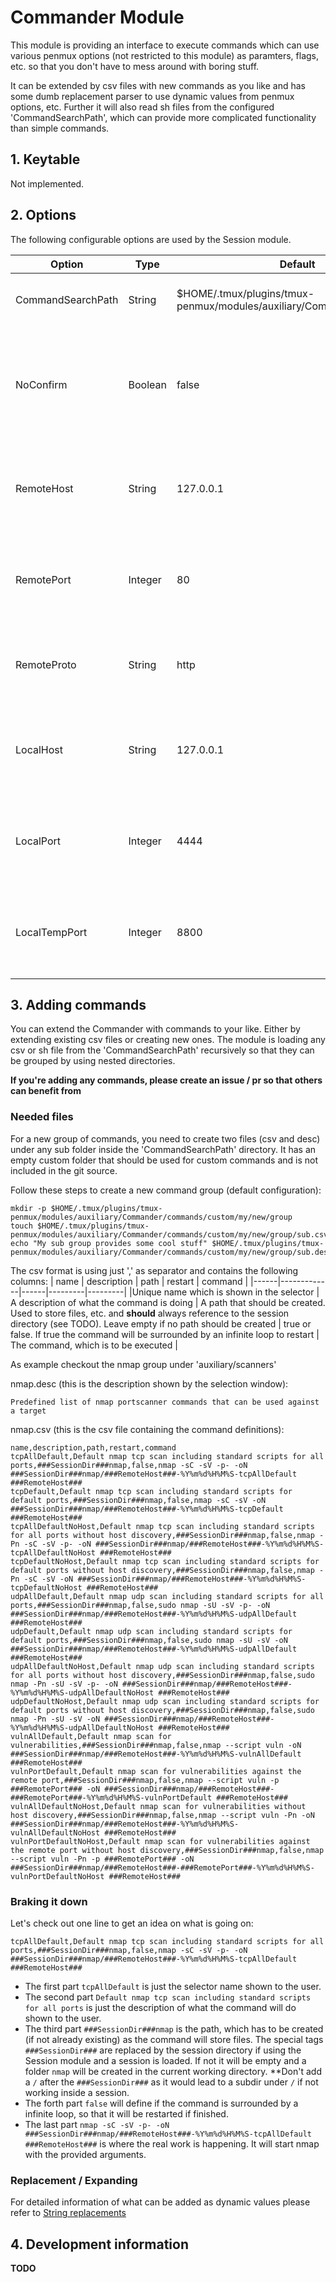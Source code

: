 # Commander Module

This module is providing an interface to execute commands which can use various penmux options (not restricted to this module) as paramters, flags, etc. so that you don't have to mess around with boring stuff.

It can be extended by csv files with new commands as you like and has some dumb replacement parser to use dynamic values from penmux options, etc.
Further it will also read sh files from the configured 'CommandSearchPath', which can provide more complicated functionality than simple commands.

## 1. Keytable

Not implemented.

## 2. Options

The following configurable options are used by the Session module.

| Option | Type | Default | Description |
|--------|------|---------|-------------|
|CommandSearchPath | String | $HOME/.tmux/plugins/tmux-penmux/modules/auxiliary/Commander/commands | The search path for csv files providing commands |
|NoConfirm | Boolean | false | If this option is true the selected command will be send to the tmux pane including enter, so that it will run directly |
|RemoteHost | String | 127.0.0.1 | An option used by various commands. Can be seen like metasploit's RHOST |
|RemotePort | Integer | 80 | An option used by various commands. Can be seen like metasploit's RPORT |
|RemoteProto | String | http | An option used by various commands. A.e.: gobuster will use this for the target url |
|LocalHost | String | 127.0.0.1 | An option used by various commands. Can be seen like metasploit's LHOST |
|LocalPort | Integer | 4444 | An option used by various commands. Can be seen like metasploit's LPORT |
|LocalTempPort | Integer | 8800 | An option that can be used by Commander commands internally for temporary communication |

## 3. Adding commands

You can extend the Commander with commands to your like. Either by extending existing csv files or creating new ones. The module is loading any csv or sh file from the 'CommandSearchPath' recursively so that they can be grouped by using nested directories.

**If you're adding any commands, please create an issue / pr so that others can benefit from**

### Needed files

For a new group of commands, you need to create two files (csv and desc) under any sub folder inside the 'CommandSearchPath' directory.
It has an empty custom folder that should be used for custom commands and is not included in the git source.

Follow these steps to create a new command group (default configuration):
```
mkdir -p $HOME/.tmux/plugins/tmux-penmux/modules/auxiliary/Commander/commands/custom/my/new/group
touch $HOME/.tmux/plugins/tmux-penmux/modules/auxiliary/Commander/commands/custom/my/new/group/sub.csv
echo "My sub group provides some cool stuff" $HOME/.tmux/plugins/tmux-penmux/modules/auxiliary/Commander/commands/custom/my/new/group/sub.desc
```
The csv format is using just ',' as separator and contains the following columns:
| name | description | path | restart | command |
|------|-------------|------|---------|---------|
|Unique name which is shown in the selector | A description of what the command is doing | A path that should be created. Used to store files, etc. and **should** always reference to the session directory (see TODO). Leave empty if no path should be created | true or false. If true the command will be surrounded by an infinite loop to restart | The command, which is to be executed |

As example checkout the nmap group under 'auxiliary/scanners'

nmap.desc (this is the description shown by the selection window):
```
Predefined list of nmap portscanner commands that can be used against a target
```
nmap.csv (this is the csv file containing the command definitions):
```
name,description,path,restart,command
tcpAllDefault,Default nmap tcp scan including standard scripts for all ports,###SessionDir###nmap,false,nmap -sC -sV -p- -oN ###SessionDir###nmap/###RemoteHost###-%Y%m%d%H%M%S-tcpAllDefault ###RemoteHost###
tcpDefault,Default nmap tcp scan including standard scripts for default ports,###SessionDir###nmap,false,nmap -sC -sV -oN ###SessionDir###nmap/###RemoteHost###-%Y%m%d%H%M%S-tcpDefault ###RemoteHost###
tcpAllDefaultNoHost,Default nmap tcp scan including standard scripts for all ports without host discovery,###SessionDir###nmap,false,nmap -Pn -sC -sV -p- -oN ###SessionDir###nmap/###RemoteHost###-%Y%m%d%H%M%S-tcpAllDefaultNoHost ###RemoteHost###
tcpDefaultNoHost,Default nmap tcp scan including standard scripts for default ports without host discovery,###SessionDir###nmap,false,nmap -Pn -sC -sV -oN ###SessionDir###nmap/###RemoteHost###-%Y%m%d%H%M%S-tcpDefaultNoHost ###RemoteHost###
udpAllDefault,Default nmap udp scan including standard scripts for all ports,###SessionDir###nmap,false,sudo nmap -sU -sV -p- -oN ###SessionDir###nmap/###RemoteHost###-%Y%m%d%H%M%S-udpAllDefault ###RemoteHost###
udpDefault,Default nmap udp scan including standard scripts for default ports,###SessionDir###nmap,false,sudo nmap -sU -sV -oN ###SessionDir###nmap/###RemoteHost###-%Y%m%d%H%M%S-udpAllDefault ###RemoteHost###
udpAllDefaultNoHost,Default nmap udp scan including standard scripts for all ports without host discovery,###SessionDir###nmap,false,sudo nmap -Pn -sU -sV -p- -oN ###SessionDir###nmap/###RemoteHost###-%Y%m%d%H%M%S-udpAllDefaultNoHost ###RemoteHost###
udpDefaultNoHost,Default nmap udp scan including standard scripts for default ports without host discovery,###SessionDir###nmap,false,sudo nmap -Pn -sU -sV -oN ###SessionDir###nmap/###RemoteHost###-%Y%m%d%H%M%S-udpAllDefaultNoHost ###RemoteHost###
vulnAllDefault,Default nmap scan for vulnerabilities,###SessionDir###nmap,false,nmap --script vuln -oN ###SessionDir###nmap/###RemoteHost###-%Y%m%d%H%M%S-vulnAllDefault ###RemoteHost###
vulnPortDefault,Default nmap scan for vulnerabilities against the remote port,###SessionDir###nmap,false,nmap --script vuln -p ###RemotePort### -oN ###SessionDir###nmap/###RemoteHost###-###RemotePort###-%Y%m%d%H%M%S-vulnPortDefault ###RemoteHost###
vulnAllDefaultNoHost,Default nmap scan for vulnerabilities without host discovery,###SessionDir###nmap,false,nmap --script vuln -Pn -oN ###SessionDir###nmap/###RemoteHost###-%Y%m%d%H%M%S-vulnAllDefaultNoHost ###RemoteHost###
vulnPortDefaultNoHost,Default nmap scan for vulnerabilities against the remote port without host discovery,###SessionDir###nmap,false,nmap --script vuln -Pn -p ###RemotePort### -oN ###SessionDir###nmap/###RemoteHost###-###RemotePort###-%Y%m%d%H%M%S-vulnPortDefaultNoHost ###RemoteHost###
```

### Braking it down

Let's check out one line to get an idea on what is going on:
```
tcpAllDefault,Default nmap tcp scan including standard scripts for all ports,###SessionDir###nmap,false,nmap -sC -sV -p- -oN ###SessionDir###nmap/###RemoteHost###-%Y%m%d%H%M%S-tcpAllDefault ###RemoteHost###
```
- The first part `tcpAllDefault` is just the selector name shown to the user.
- The second part `Default nmap tcp scan including standard scripts for all ports` is just the description of what the command will do shown to the user.
- The third part `###SessionDir###nmap` is the path, which has to be created (if not already existing) as the command will store files. The special tags `###SessionDir###` are replaced by the session directory if using the Session module and a session is loaded. If not it will be empty and a folder `nmap` will be created in the current working directory. **Don't add a `/` after the `###SessionDir###` as it would lead to a subdir under `/` if not working inside a session.
- The forth part `false` will define if the command is surrounded by a infinite loop, so that it will be restarted if finished.
- The last part `nmap -sC -sV -p- -oN ###SessionDir###nmap/###RemoteHost###-%Y%m%d%H%M%S-tcpAllDefault ###RemoteHost###` is where the real work is happening. It will start nmap with the provided arguments.

### Replacement / Expanding

For detailed information of what can be added as dynamic values please refer to [String replacements](../misc/Replacements.md)

## 4. Development information

**TODO**
